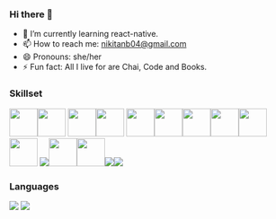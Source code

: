 ### Hi there 👋

<!--
**nikkittaa/nikkittaa** is a ✨ _special_ ✨ repository because its `README.md` (this file) appears on your GitHub profile.

Here are some ideas to get you started:

- 🔭 I’m currently working on ...
- 🌱 I’m currently learning ...
- 👯 I’m looking to collaborate on ...
- 🤔 I’m looking for help with ...
- 💬 Ask me about ...
- 📫 How to reach me: ...
- 😄 Pronouns: ...
- ⚡ Fun fact: ...
-->
- 🔭 I’m currently learning react-native.
- 📫 How to reach me: nikitanb04@gmail.com
- 😄 Pronouns: she/her
- ⚡ Fun fact: All I live for are Chai, Code and Books.

### Skillset
 <img height = 50 src="https://cdn.jsdelivr.net/gh/devicons/devicon/icons/java/java-original.svg" /><img height = 50 src="https://cdn.jsdelivr.net/gh/devicons/devicon/icons/python/python-original.svg" />
<img height = 50 src="https://cdn.jsdelivr.net/gh/devicons/devicon/icons/c/c-original.svg" /><img height = 50 src="https://cdn.jsdelivr.net/gh/devicons/devicon/icons/mysql/mysql-original-wordmark.svg" />
<img height = 50 src="https://cdn.jsdelivr.net/gh/devicons/devicon/icons/html5/html5-original.svg" /><img height = 50 src="https://cdn.jsdelivr.net/gh/devicons/devicon/icons/css3/css3-original.svg" /><img height = 50 src="https://cdn.jsdelivr.net/gh/devicons/devicon/icons/bootstrap/bootstrap-original.svg" /><img height = 50 src="https://cdn.jsdelivr.net/gh/devicons/devicon/icons/javascript/javascript-original.svg" /><img height = 50 src="https://cdn.jsdelivr.net/gh/devicons/devicon/icons/jquery/jquery-original.svg" /><img height = 50 src="https://cdn.jsdelivr.net/gh/devicons/devicon/icons/nodejs/nodejs-original-wordmark.svg" />
<img src="https://cdn.jsdelivr.net/gh/devicons/devicon@latest/icons/mongodb/mongodb-original-wordmark.svg" /><img height = 50 src="https://cdn.jsdelivr.net/gh/devicons/devicon/icons/express/express-original-wordmark.svg" /><img height = 50 src="https://cdn.jsdelivr.net/gh/devicons/devicon/icons/git/git-original.svg" /><img src="https://cdn.jsdelivr.net/gh/devicons/devicon@latest/icons/react/react-original.svg" /><img src="https://cdn.jsdelivr.net/gh/devicons/devicon@latest/icons/nextjs/nextjs-original.svg" />
          
          
          
### Languages
 <img src="https://github-readme-stats.vercel.app/api/top-langs?username=nikkittaa&layout=compact"/>

  <img src="https://github-readme-streak-stats.herokuapp.com/?user=nikkittaa"/>

